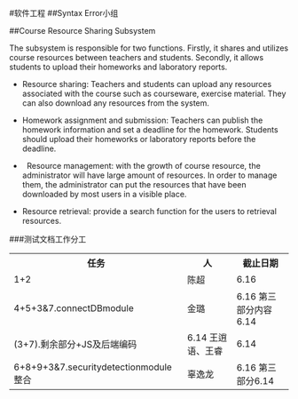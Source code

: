 #软件工程 
##Syntax Error小组

##Course Resource Sharing Subsystem

The subsystem is responsible for two functions. Firstly, it shares and utilizes course resources between teachers and students. Secondly, it allows students to upload their homeworks and laboratory reports.

+   Resource sharing: Teachers and students can upload any resources associated with the course
such as courseware, exercise material. They can also download any resources from the system.

+    Homework assignment and submission: Teachers can publish the homework information and set a deadline for the homework. Students should upload their homeworks or laboratory reports before the deadline.

+   Resource management: with the growth of course resource, the administrator will have large amount of resources. In order to manage them, the administrator can put the resources that have been downloaded by most users in a visible place.

+   Resource retrieval: provide a search function for the users to retrieval resources.

###测试文档工作分工
<table>
<tr><th>任务</th><th>人</th><th>截止日期</th></tr>
<tr><td>1+2</td><td>陈超</td><td>6.16</td></tr>
<tr><td>4+5+3&7.connectDBmodule</td><td>金璐</td><td>6.16 第三部分内容6.14</td></tr>
<tr><td>(3+7).剩余部分+JS及后端编码</td><td>6.14 王逍语、王睿</td><td>6.14</td><tr>
<tr><td>6+8+9+3&7.securitydetectionmodule整合</td><td>辜逸龙</td><td>6.16 第三部分6.14</td></tr>
</table>
